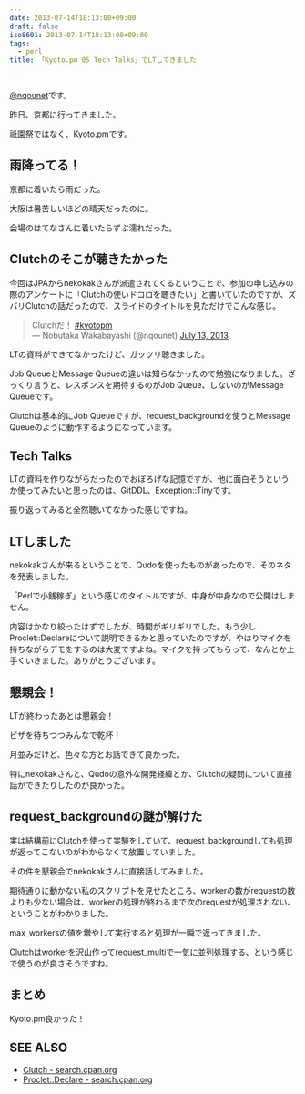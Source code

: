 ```yaml
---
date: 2013-07-14T18:13:00+09:00
draft: false
iso8601: 2013-07-14T18:13:00+09:00
tags:
  - perl
title: 「Kyoto.pm 05 Tech Talks」でLTしてきました

---
```


[@nqounet](https://twitter.com/nqounet)です。

昨日、京都に行ってきました。

祇園祭ではなく、Kyoto.pmです。

## 雨降ってる！

京都に着いたら雨だった。

大阪は暑苦しいほどの晴天だったのに。

会場のはてなさんに着いたらずぶ濡れだった。

## Clutchのそこが聴きたかった

今回はJPAからnekokakさんが派遣されてくるということで、参加の申し込みの際のアンケートに「Clutchの使いドコロを聴きたい」と書いていたのですが、ズバリClutchの話だったので、スライドのタイトルを見ただけでこんな感じ。

> Clutchだ！ [#kyotopm](https://twitter.com/search?q=%23kyotopm&src=hash)  
> — Nobutaka Wakabayashi (@nqounet) [July 13, 2013](https://twitter.com/nqounet/statuses/355930999353384964)

LTの資料ができてなかったけど、ガッツリ聴きました。

Job QueueとMessage Queueの違いは知らなかったので勉強になりました。ざっくり言うと、レスポンスを期待するのがJob Queue、しないのがMessage Queueです。

Clutchは基本的にJob Queueですが、request_backgroundを使うとMessage Queueのように動作するようになっています。

## Tech Talks

LTの資料を作りながらだったのでおぼろげな記憶ですが、他に面白そうというか使ってみたいと思ったのは、GitDDL、Exception::Tinyです。

振り返ってみると全然聴いてなかった感じですね。

## LTしました

nekokakさんが来るということで、Qudoを使ったものがあったので、そのネタを発表しました。

「Perlで小銭稼ぎ」という感じのタイトルですが、中身が中身なので公開はしません。

内容はかなり絞ったはずでしたが、時間がギリギリでした。もう少しProclet::Declareについて説明できるかと思っていたのですが、やはりマイクを持ちながらデモをするのは大変ですよね。マイクを持ってもらって、なんとか上手くいきました。ありがとうございます。

## 懇親会！

LTが終わったあとは懇親会！

ピザを待ちつつみんなで乾杯！

月並みだけど、色々な方とお話できて良かった。

特にnekokakさんと、Qudoの意外な開発経緯とか、Clutchの疑問について直接話ができたりしたのが良かった。

## request_backgroundの謎が解けた

実は結構前にClutchを使って実験をしていて、request_backgroundしても処理が返ってこないのがわからなくて放置していました。

その件を懇親会でnekokakさんに直接話してみました。

期待通りに動かない私のスクリプトを見せたところ、workerの数がrequestの数よりも少ない場合は、workerの処理が終わるまで次のrequestが処理されない、ということがわかりました。

max_workersの値を増やして実行すると処理が一瞬で返ってきました。

Clutchはworkerを沢山作ってrequest_multiで一気に並列処理する、という感じで使うのが良さそうですね。

## まとめ

Kyoto.pm良かった！

## SEE ALSO

- [Clutch - search.cpan.org](http://search.cpan.org/dist/Clutch/lib/Clutch.pm)
- [Proclet::Declare - search.cpan.org](http://search.cpan.org/dist/Proclet/lib/Proclet/Declare.pm)
